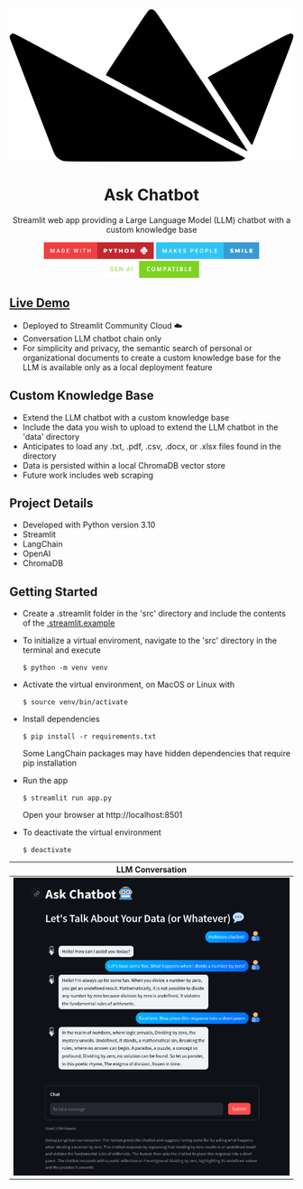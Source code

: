 <div align="center">

<img src="public/streamlit.svg" height="270px"/>

# Ask Chatbot

Streamlit web app providing a Large Language Model (LLM) chatbot with a custom knowledge base

<img src="public/made-with-python.svg" height="30"/>
<img src="public/makes-people-smile.svg" height="30"/>
<img src="public/gen-AI-compatible.svg" height="30"/>

</div>

## [Live Demo](https://ask-chatbot.streamlit.app/)

- Deployed to Streamlit Community Cloud ☁️
- Conversation LLM chatbot chain only
- For simplicity and privacy, the semantic search of personal or organizational documents to create a custom knowledge base for the LLM is available only as a local deployment feature

## Custom Knowledge Base

- Extend the LLM chatbot with a custom knowledge base
- Include the data you wish to upload to extend the LLM chatbot in the 'data' directory
- Anticipates to load any .txt, .pdf, .csv, .docx, or .xlsx files found in the directory
- Data is persisted within a local ChromaDB vector store
- Future work includes web scraping

## Project Details

- Developed with Python version 3.10
- Streamlit
- LangChain
- OpenAI
- ChromaDB

## Getting Started

- Create a .streamlit folder in the 'src' directory and include the contents of the [.streamlit.example](.streamlit.example)

- To initialize a virtual enviroment, navigate to the 'src' directory in the terminal and execute

  ```
  $ python -m venv venv
  ```

- Activate the virtual environment, on MacOS or Linux with

  ```
  $ source venv/bin/activate
  ```

- Install dependencies

  ```
  $ pip install -r requirements.txt
  ```
  Some LangChain packages may have hidden dependencies that require pip installation

- Run the app

  ```
  $ streamlit run app.py
  ```

  Open your browser at http://localhost:8501

- To deactivate the virtual environment

  ```
  $ deactivate
  ```

<div align="center">

|                    LLM Conversation                     |
| :-----------------------------------------------------: |
| <img src="./public/ask-chatbot-convo-demo.png" width="950"/> |

</div>
